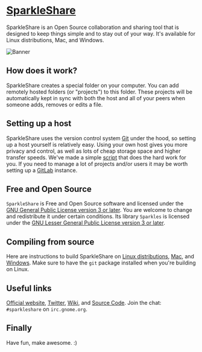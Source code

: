 # [SparkleShare](https://www.sparkleshare.org/)

SparkleShare is an Open Source collaboration and sharing tool that is designed to keep things simple and to stay out of your way. It's available for Linux distributions, Mac, and Windows.

![Banner](https://raw.githubusercontent.com/hbons/SparkleShare/master/SparkleShare/Common/Images/tutorial-slide-2%402x.png)


## How does it work?

SparkleShare creates a special folder on your computer. You can add remotely hosted folders (or "projects") to this folder. These projects will be automatically kept in sync with both the host and all of your peers when someone adds, removes or edits a file.


## Setting up a host

SparkleShare uses the version control system [Git](https://git-scm.com/) under the hood, so setting up a host yourself is relatively easy. Using your own host gives you more privacy and control, as well as lots of cheap storage space and higher transfer speeds. We've made a simple [script](https://github.com/hbons/Dazzle) that does the hard work for you. If you need to manage a lot of projects and/or users it may be worth setting up a [GitLab](https://www.gitlabhq.com) instance.


## Free and Open Source
`SparkleShare` is Free and Open Source software and licensed under the [GNU General Public License version 3 or later](legal/License_for_SparkleShare.txt). You are welcome to change and redistribute it under certain conditions. Its library `Sparkles` is licensed under the [GNU Lesser General Public License version 3 or later](legal/License_for_Sparkles.txt).


## Compiling from source

Here are instructions to build SparkleShare on [Linux distributions](SparkleShare/Linux/README.md), [Mac](SparkleShare/Mac/README.md), and [Windows](SparkleShare/Windows/README.md). Make sure to have the `git` package installed when you're building on Linux.


## Useful links
[Official website](https://www.sparkleshare.org/), [Twitter](https://www.twitter.com/SparkleShare), [Wiki](https://www.github.com/hbons/SparkleShare/wiki), and [Source Code](https://www.github.com/hbons/SparkleShare). Join the chat: `#sparkleshare` on `irc.gnome.org`.


## Finally

Have fun, make awesome. :)

